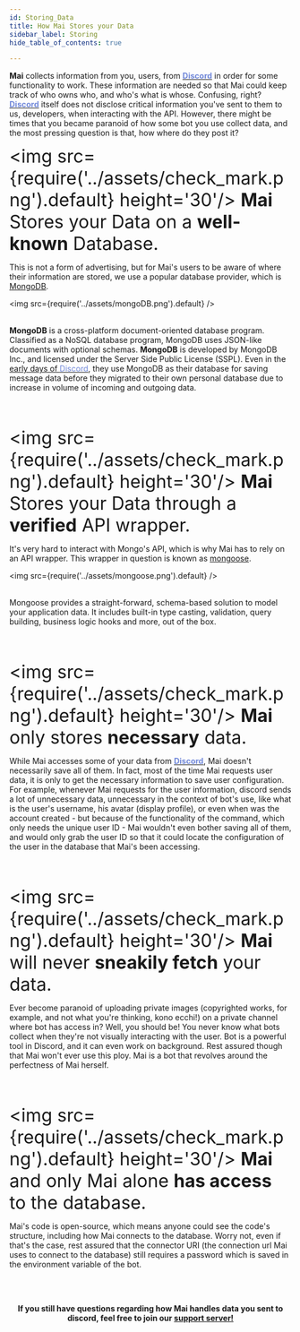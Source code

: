 ```yaml
---
id: Storing_Data
title: How Mai Stores your Data
sidebar_label: Storing
hide_table_of_contents: true

---
```


**Mai** collects information from you, users, from <a href='https://discord.com'><font color='#7289da'>**Discord**</font></a> in order for some functionality to work. These information are needed so that Mai could keep track of who owns who, and who's what is whose. Confusing, right? <a href='https://discord.com'><font color='#7289da'>**Discord**</font></a> itself does not disclose critical information you've sent to them to us, developers, when interacting with the API. However, there might be times that you became paranoid of how some bot you use collect data, and the most pressing question is that, how where do they post it?
<br />



<font size='6'><img src={require('../assets/check_mark.png').default} height='30'/> <b>Mai</b> Stores your Data on a <b>well-known</b> Database.</font><br />

This is not a form of advertising, but for Mai's users to be aware of where their information are stored, we use a popular database provider, which is [MongoDB](https://mongodb.com).

<img src={require('../assets/mongoDB.png').default} /><br /><br />

**MongoDB** is a cross-platform document-oriented database program. Classified as a NoSQL database program, MongoDB uses JSON-like documents with optional schemas. **MongoDB** is developed by MongoDB Inc., and licensed under the Server Side Public License (SSPL). Even in the <a href='https://blog.discord.com/how-discord-stores-billions-of-messages-7fa6ec7ee4c7'>early days of <font color='#7289da'>Discord</font></a>, they use MongoDB as their database for saving message data before they migrated to their own personal database due to increase in volume of incoming and outgoing data.

<br /><br />

<font size='6'><img src={require('../assets/check_mark.png').default} height='30'/> <b>Mai</b> Stores your Data through a <b>verified</b> API wrapper.</font><br />

It's very hard to interact with Mongo's API, which is why Mai has to rely on an API wrapper. This wrapper in question is known as [mongoose](https://mongoosejs.com).

<img src={require('../assets/mongoose.png').default} /><br /><br />

Mongoose provides a straight-forward, schema-based solution to model your application data. It includes built-in type casting, validation, query building, business logic hooks and more, out of the box.

<br /><br />

<font size='6'><img src={require('../assets/check_mark.png').default} height='30'/> <b>Mai</b> only stores <b>necessary</b> data.</font><br />

While Mai accesses some of your data from <a href='https://discord.com'><font color='#7289da'>**Discord**</font></a>, Mai doesn't necessarily save all of them. In fact, most of the time Mai requests user data, it is only to get the necessary information to save user configuration. For example, whenever Mai requests for the user information, discord sends a lot of unnecessary data, unnecessary in the context of bot's use, like what is the user's username, his avatar (display profile), or even when was the account created - but because of the functionality of the command, which only needs the unique user ID - Mai wouldn't even bother saving all of them, and would only grab the user ID so that it could locate the configuration of the user in the database that Mai's been accessing.

<br /><br />

<font size='6'><img src={require('../assets/check_mark.png').default} height='30'/> <b>Mai</b> will never <b>sneakily fetch</b> your data.</font><br />

Ever become paranoid of uploading private images (copyrighted works, for example, and not what you're thinking, kono ecchi!) on a private channel where bot has access in? Well, you should be! You never know what bots collect when they're not visually interacting with the user. Bot is a powerful tool in Discord, and it can even work on background. Rest assured though that Mai won't ever use this ploy. Mai is a bot that revolves around the perfectness of Mai herself.

<br /><br />

<font size='6'><img src={require('../assets/check_mark.png').default} height='30'/> <b>Mai</b> and only Mai alone <b>has access</b> to the database.</font><br />

Mai's code is open-source, which means anyone could see the code's structure, including how Mai connects to the database. Worry not, even if that's the case, rest assured that the connector URI (the connection url Mai uses to connect to the database) still requires a password which is saved in the environment variable of the bot.

<br /><br />

<center><b>If you still have questions regarding how Mai handles data you sent to discord, feel free to join our <a href='https://support.mai-san.ml'>support server!</a></b></center>
